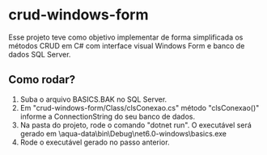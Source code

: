 # crud-windows-form
Esse projeto teve como objetivo implementar de forma simplificada os métodos CRUD em C# com interface visual Windows Form e banco de dados SQL Server.

## Como rodar?
1. Suba o arquivo BASICS.BAK no SQL Server.
2. Em "crud-windows-form/Class/clsConexao.cs" método "clsConexao()" informe a ConnectionString do seu banco de dados.
3. Na pasta do projeto, rode o comando "dotnet run". O executável será gerado em \aqua-data\bin\Debug\net6.0-windows\basics.exe
4. Rode o executável gerado no passo anterior.
